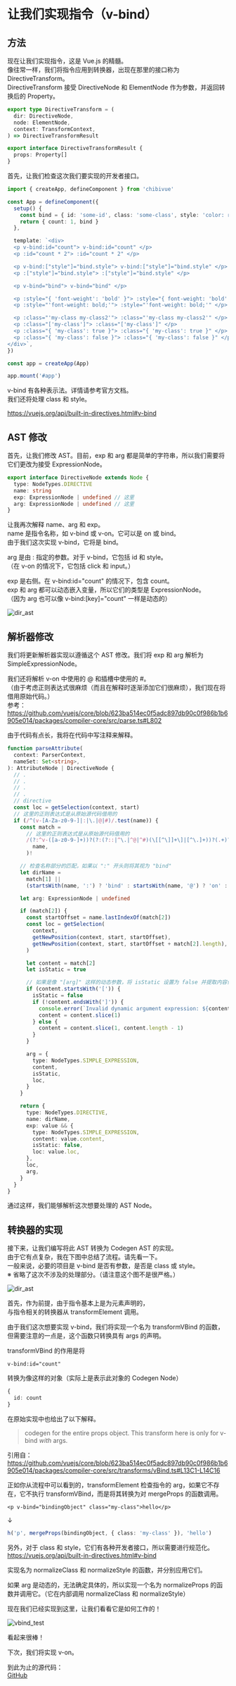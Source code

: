 # 让我们实现指令（v-bind）

## 方法

现在让我们实现指令，这是 Vue.js 的精髓。  
像往常一样，我们将指令应用到转换器，出现在那里的接口称为 DirectiveTransform。  
DirectiveTransform 接受 DirectiveNode 和 ElementNode 作为参数，并返回转换后的 Property。

```ts
export type DirectiveTransform = (
  dir: DirectiveNode,
  node: ElementNode,
  context: TransformContext,
) => DirectiveTransformResult

export interface DirectiveTransformResult {
  props: Property[]
}
```

首先，让我们检查这次我们要实现的开发者接口。

```ts
import { createApp, defineComponent } from 'chibivue'

const App = defineComponent({
  setup() {
    const bind = { id: 'some-id', class: 'some-class', style: 'color: red' }
    return { count: 1, bind }
  },

  template: `<div>
  <p v-bind:id="count"> v-bind:id="count" </p>
  <p :id="count * 2"> :id="count * 2" </p>

  <p v-bind:["style"]="bind.style"> v-bind:["style"]="bind.style" </p>
  <p :["style"]="bind.style"> :["style"]="bind.style" </p>

  <p v-bind="bind"> v-bind="bind" </p>

  <p :style="{ 'font-weight': 'bold' }"> :style="{ font-weight: 'bold' }" </p>
  <p :style="'font-weight: bold;'"> :style="'font-weight: bold;'" </p>

  <p :class="'my-class my-class2'"> :class="'my-class my-class2'" </p>
  <p :class="['my-class']"> :class="['my-class']" </p>
  <p :class="{ 'my-class': true }"> :class="{ 'my-class': true }" </p>
  <p :class="{ 'my-class': false }"> :class="{ 'my-class': false }" </p>
</div>`,
})

const app = createApp(App)

app.mount('#app')
```

v-bind 有各种表示法。详情请参考官方文档。  
我们还将处理 class 和 style。

https://vuejs.org/api/built-in-directives.html#v-bind

## AST 修改

首先，让我们修改 AST。目前，exp 和 arg 都是简单的字符串，所以我们需要将它们更改为接受 ExpressionNode。

```ts
export interface DirectiveNode extends Node {
  type: NodeTypes.DIRECTIVE
  name: string
  exp: ExpressionNode | undefined // 这里
  arg: ExpressionNode | undefined // 这里
}
```

让我再次解释 name、arg 和 exp。  
name 是指令名称，如 v-bind 或 v-on。它可以是 on 或 bind。  
由于我们这次实现 v-bind，它将是 bind。

arg 是由 : 指定的参数。对于 v-bind，它包括 id 和 style。  
（在 v-on 的情况下，它包括 click 和 input。）

exp 是右侧。在 v-bind:id="count" 的情况下，包含 count。  
exp 和 arg 都可以动态嵌入变量，所以它们的类型是 ExpressionNode。  
（因为 arg 也可以像 v-bind:[key]="count" 一样是动态的）

![dir_ast](https://raw.githubusercontent.com/chibivue-land/chibivue/main/book/images/dir_ast.drawio.png)

## 解析器修改

我们将更新解析器实现以遵循这个 AST 修改。我们将 exp 和 arg 解析为 SimpleExpressionNode。

我们还将解析 v-on 中使用的 @ 和插槽中使用的 #。  
（由于考虑正则表达式很麻烦（而且在解释时逐渐添加它们很麻烦），我们现在将借用原始代码。）  
参考：https://github.com/vuejs/core/blob/623ba514ec0f5adc897db90c0f986b1b6905e014/packages/compiler-core/src/parse.ts#L802

由于代码有点长，我将在代码中写注释来解释。

```ts
function parseAttribute(
  context: ParserContext,
  nameSet: Set<string>,
): AttributeNode | DirectiveNode {
  // .
  // .
  // .
  // .
  // directive
  const loc = getSelection(context, start)
  // 这里的正则表达式是从原始源代码借用的
  if (/^(v-[A-Za-z0-9-]|:|\.|@|#)/.test(name)) {
    const match =
      // 这里的正则表达式是从原始源代码借用的
      /(?:^v-([a-z0-9-]+))?(?:(?::|^\.|^@|^#)(\[[^\]]+\]|[^\.]+))?(.+)?$/i.exec(
        name,
      )!

    // 检查名称部分的匹配，如果以 ":" 开头则将其视为 "bind"
    let dirName =
      match[1] ||
      (startsWith(name, ':') ? 'bind' : startsWith(name, '@') ? 'on' : '')

    let arg: ExpressionNode | undefined

    if (match[2]) {
      const startOffset = name.lastIndexOf(match[2])
      const loc = getSelection(
        context,
        getNewPosition(context, start, startOffset),
        getNewPosition(context, start, startOffset + match[2].length),
      )

      let content = match[2]
      let isStatic = true

      // 如果是像 "[arg]" 这样的动态参数，将 isStatic 设置为 false 并提取内容作为内容
      if (content.startsWith('[')) {
        isStatic = false
        if (!content.endsWith(']')) {
          console.error(`Invalid dynamic argument expression: ${content}`)
          content = content.slice(1)
        } else {
          content = content.slice(1, content.length - 1)
        }
      }

      arg = {
        type: NodeTypes.SIMPLE_EXPRESSION,
        content,
        isStatic,
        loc,
      }
    }

    return {
      type: NodeTypes.DIRECTIVE,
      name: dirName,
      exp: value && {
        type: NodeTypes.SIMPLE_EXPRESSION,
        content: value.content,
        isStatic: false,
        loc: value.loc,
      },
      loc,
      arg,
    }
  }
}
```

通过这样，我们能够解析这次想要处理的 AST Node。

## 转换器的实现

接下来，让我们编写将此 AST 转换为 Codegen AST 的实现。  
由于它有点复杂，我在下图中总结了流程。请先看一下。  
一般来说，必要的项目是 v-bind 是否有参数，是否是 class 或 style。  
※ 省略了这次不涉及的处理部分。（请注意这个图不是很严格。）

![dir_ast](https://raw.githubusercontent.com/chibivue-land/chibivue/main/book/images/transform_vbind.drawio.png)

首先，作为前提，由于指令基本上是为元素声明的，  
与指令相关的转换器从 transformElement 调用。

由于我们这次想要实现 v-bind，我们将实现一个名为 transformVBind 的函数，  
但需要注意的一点是，这个函数只转换具有 args 的声明。

transformVBind 的作用是将

```
v-bind:id="count"
```

转换为像这样的对象（实际上是表示此对象的 Codegen Node）

```ts
{
  id: count
}
```

在原始实现中也给出了以下解释。

> codegen for the entire props object. This transform here is only for v-bind _with_ args.

引用自：https://github.com/vuejs/core/blob/623ba514ec0f5adc897db90c0f986b1b6905e014/packages/compiler-core/src/transforms/vBind.ts#L13C1-L14C16

正如你从流程中可以看到的，transformElement 检查指令的 arg，如果它不存在，它不执行 transformVBind，而是将其转换为对 mergeProps 的函数调用。

```vue
<p v-bind="bindingObject" class="my-class">hello</p>
```

↓

```ts
h('p', mergeProps(bindingObject, { class: 'my-class' }), 'hello')
```

另外，对于 class 和 style，它们有各种开发者接口，所以需要进行规范化。  
https://vuejs.org/api/built-in-directives.html#v-bind

实现名为 normalizeClass 和 normalizeStyle 的函数，并分别应用它们。

如果 arg 是动态的，无法确定具体的，所以实现一个名为 normalizeProps 的函数并调用它。（它在内部调用 normalizeClass 和 normalizeStyle）

现在我们已经实现到这里，让我们看看它是如何工作的！

![vbind_test](https://raw.githubusercontent.com/chibivue-land/chibivue/main/book/images/vbind_test.png)

看起来很棒！

下次，我们将实现 v-on。

到此为止的源代码：  
[GitHub](https://github.com/chibivue-land/chibivue/tree/main/book/impls/50_basic_template_compiler/020_v_bind)

